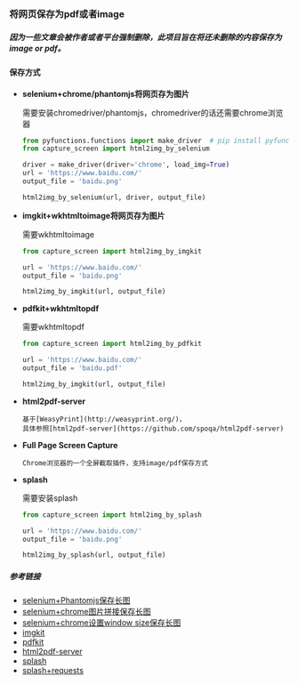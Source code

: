 ### 将网页保存为pdf或者image
##### 因为一些文章会被作者或者平台强制删除，此项目旨在将还未删除的内容保存为image or pdf。  



#### 保存方式
- **selenium+chrome/phantomjs将网页存为图片**

  需要安装chromedriver/phantomjs，chromedriver的话还需要chrome浏览器

  ```python
  from pyfunctions.functions import make_driver  # pip install pyfunctions
  from capture_screen import html2img_by_selenium
  
  driver = make_driver(driver='chrome', load_img=True)
  url = 'https://www.baidu.com/'
  output_file = 'baidu.png'
  
  html2img_by_selenium(url, driver, output_file)
  ```

- **imgkit+wkhtmltoimage将网页存为图片**

  需要wkhtmltoimage

  ```python
  from capture_screen import html2img_by_imgkit
  
  url = 'https://www.baidu.com/'
  output_file = 'baidu.png'
  
  html2img_by_imgkit(url, output_file)
  ```


- **pdfkit+wkhtmltopdf**

  需要wkhtmltopdf

  ```python
  from capture_screen import html2img_by_pdfkit
  
  url = 'https://www.baidu.com/'
  output_file = 'baidu.pdf'
  
  html2img_by_imgkit(url, output_file)
  ```


- **html2pdf-server**

  ```text
  基于[WeasyPrint](http://weasyprint.org/)，
  具体参照[html2pdf-server](https://github.com/spoqa/html2pdf-server)
  ```

- **Full Page Screen Capture**
  ```text
  Chrome浏览器的一个全屏截取插件，支持image/pdf保存方式
  ```

- **splash**
  
  需要安装splash

  ```python
  from capture_screen import html2img_by_splash

  url = 'https://www.baidu.com/'
  output_file = 'baidu.png'
  
  html2img_by_splash(url, output_file)
  ```
  

##### 参考链接
* [selenium+Phantomjs保存长图](https://www.cnblogs.com/Jack-cx/p/9405737.html) 
* [selenium+chrome图片拼接保存长图](https://www.cnblogs.com/sparkling-ly/p/5466644.html)
* [selenium+chrome设置window size保存长图](http://www.cnblogs.com/MasterMonkInTemple/p/9970512.html)
* [imgkit](https://github.com/jarrekk/imgkit)
* [pdfkit](https://github.com/JazzCore/python-pdfkit)
* [html2pdf-server](https://github.com/spoqa/html2pdf-server)
* [splash](https://splash.readthedocs.io/en/stable/api.html#render-html)
* [splash+requests](https://blog.csdn.net/mouday/article/details/82843401)